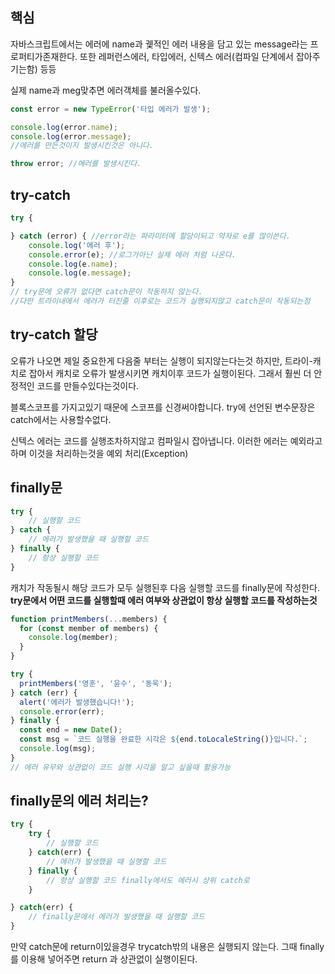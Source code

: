## 핵심
자바스크립트에서는 에러에 name과 궻적인 에러 내용을 담고 있는 message라는 프로퍼티가존재한다. 
또한 레퍼런스에러, 타입에러, 신텍스 에러(컴파일 단계에서 잡아주기는함) 등등

실제 name과 meg맞추면 에러객체를 불러올수있다.
```js
const error = new TypeError('타입 에러가 발생');

console.log(error.name);
console.log(error.message);
//에러를 만든것이지 발생시킨것은 아니다.

throw error; //에러를 발생시킨다.
```

## try-catch
```js
try {

} catch (error) { //error라는 파라미터에 할당이되고 약자로 e를 많이쓴다.
	console.log('에러 후');
	console.error(e); //로그가아닌 실제 에러 처럼 나온다.
	console.log(e.name);
	console.log(e.message);
}
// try문에 오류가 없다면 catch문이 작동하지 않는다.
//다만 트라이내에서 에러가 터진줄 이후로는 코드가 실행되지않고 catch문이 작동되는점
```

## try-catch 할당
오류가 나오면 제일 중요한게 다음줄 부터는 실행이 되지않는다는것 하지만,
트라이-캐치로 잡아서 캐치로 오류가 발생시키면 캐치이후 코드가 실행이된다.
그래서 훨씬 더 안정적인 코드를 만들수있다는것이다.

블록스코프를 가지고있기 때문에 스코프를 신경써야합니다. try에 선언된 변수문장은 catch에서는 사용할수없다.

신텍스 에러는 코드를 실행조차하지않고 컴파일시 잡아냅니다.
이러한 에러는 예외라고 하며 이것을 처리하는것을 예외 처리(Exception)

## finally문
```js
try {
	// 실행할 코드
} catch {
	// 에러가 발생했을 때 실행할 코드
} finally {
	// 항상 실행할 코드
}
```
캐치가 작동될시 해당 코드가 모두 실행된후 다음 실행할 코드를 finally문에 작성한다.
**try문에서 어떤 코드를 실행할때 에러 여부와 상관없이 항상 실행할 코드를 작성하는것**
```js
function printMembers(...members) {
  for (const member of members) {
    console.log(member);
  }
}

try {
  printMembers('영훈', '윤수', '동욱');
} catch (err) {
  alert('에러가 발생했습니다!');
  console.error(err);
} finally {
  const end = new Date();
  const msg = `코드 실행을 완료한 시각은 ${end.toLocaleString()}입니다.`;
  console.log(msg);
}
// 에러 유무와 상관없이 코드 실행 시각을 알고 싶을때 활용가능
```
## finally문의 에러 처리는?
```js
try {
	try {
		// 실행할 코드
	} catch(err) {
		// 에러가 발생했을 때 실행할 코드
	} finally {
		// 항상 실행할 코드 finally에서도 에러시 상위 catch로
	}

} catch(err) {
	// finally문에서 에러가 발생했을 때 실행할 코드
}
```
만약 catch문에 return이있을경우 trycatch밖의 내용은 실행되지 않는다. 그때 finally를 이용해 넣어주면 return 과 상관없이 실행이된다.